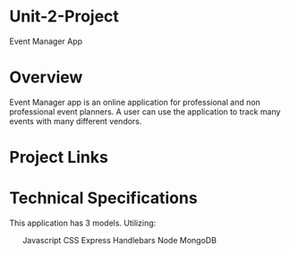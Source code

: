 # Unit-2-Project
Event Manager App

<h1> Overview </h1>
Event Manager app is an online application for professional and non professional event planners.  A user can use the application to track many events with many different vendors.

<h1>Project Links</h1>


<h1>Technical Specifications</h1>
This application has 3 models. 
Utilizing:
<ul>Javascript
CSS
Express
Handlebars
Node
MongoDB
</ul>
